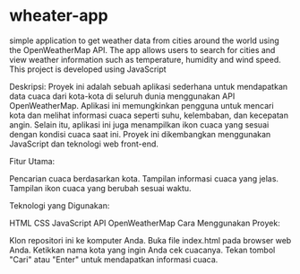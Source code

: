 # wheater-app
simple application to get weather data from cities around the world using the OpenWeatherMap API. The app allows users to search for cities and view weather information such as temperature, humidity and wind speed. This project is developed using JavaScript

Deskripsi:
Proyek ini adalah sebuah aplikasi sederhana untuk mendapatkan data cuaca dari kota-kota di seluruh dunia menggunakan API OpenWeatherMap. Aplikasi ini memungkinkan pengguna untuk mencari kota dan melihat informasi cuaca seperti suhu, kelembaban, dan kecepatan angin. Selain itu, aplikasi ini juga menampilkan ikon cuaca yang sesuai dengan kondisi cuaca saat ini. Proyek ini dikembangkan menggunakan JavaScript dan teknologi web front-end.

Fitur Utama:

Pencarian cuaca berdasarkan kota.
Tampilan informasi cuaca yang jelas.
Tampilan ikon cuaca yang berubah sesuai waktu.

Teknologi yang Digunakan:

HTML
CSS
JavaScript
API OpenWeatherMap
Cara Menggunakan Proyek:

Klon repositori ini ke komputer Anda.
Buka file index.html pada browser web Anda.
Ketikkan nama kota yang ingin Anda cek cuacanya.
Tekan tombol "Cari" atau "Enter" untuk mendapatkan informasi cuaca.
